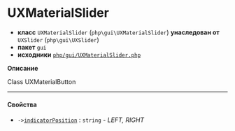 # UXMaterialSlider

- **класс** `UXMaterialSlider` (`php\gui\UXMaterialSlider`) **унаследован от** `UXSlider` (`php\gui\UXSlider`)
- **пакет** `gui`
- **исходники** [`php/gui/UXMaterialSlider.php`](./src/main/resources/JPHP-INF/sdk/php/gui/UXMaterialSlider.php)

**Описание**

Class UXMaterialButton

---

#### Свойства

- `->`[`indicatorPosition`](#prop-indicatorposition) : `string` - _LEFT, RIGHT_